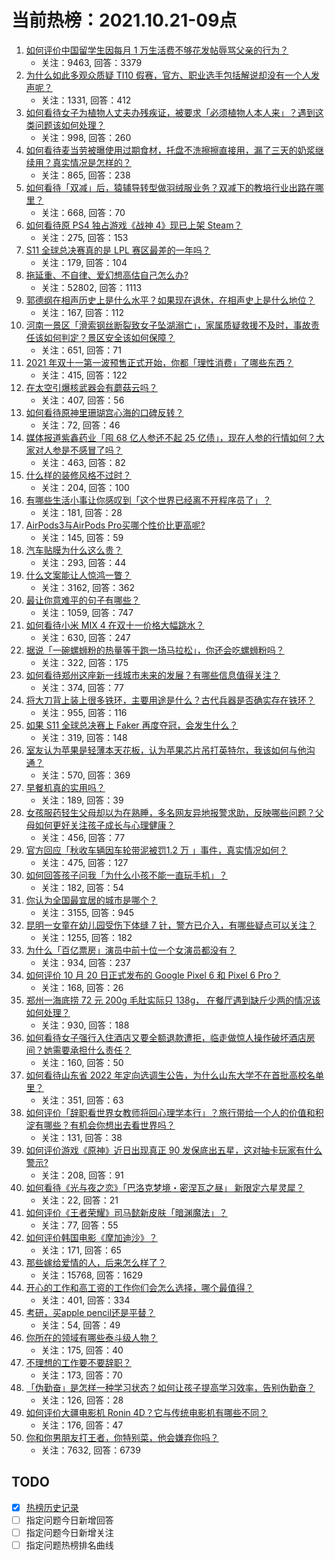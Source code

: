# 当前热榜：2021.10.21-09点
1. [如何评价中国留学生因每月 1 万生活费不够花发帖辱骂父亲的行为？](https://www.zhihu.com/question/493072693)
    * 关注：9463, 回答：3379
2. [为什么如此多观众质疑 TI10 假赛，官方、职业选手包括解说却没有一个人发声呢？](https://www.zhihu.com/question/493249344)
    * 关注：1331, 回答：412
3. [如何看待女子为植物人丈夫办残疾证，被要求「必须植物人本人来」？遇到这类问题该如何处理？](https://www.zhihu.com/question/493431439)
    * 关注：998, 回答：260
4. [如何看待麦当劳被曝使用过期食材，托盘不洗擦擦直接用，漏了三天的奶浆继续用？真实情况是怎样的？](https://www.zhihu.com/question/493528987)
    * 关注：865, 回答：238
5. [如何看待「双减」后，猿辅导转型做羽绒服业务？双减下的教培行业出路在哪里？](https://www.zhihu.com/question/493311623)
    * 关注：668, 回答：70
6. [如何看待原 PS4 独占游戏《战神 4》现已上架 Steam？](https://www.zhihu.com/question/493589279)
    * 关注：275, 回答：153
7. [S11 全球总决赛真的是 LPL 赛区最差的一年吗？](https://www.zhihu.com/question/492955893)
    * 关注：179, 回答：104
8. [拖延重、不自律、爱幻想高估自己怎么办?](https://www.zhihu.com/question/352900158)
    * 关注：52802, 回答：1113
9. [郭德纲在相声历史上是什么水平？如果现在退休，在相声史上是什么地位？](https://www.zhihu.com/question/454756076)
    * 关注：167, 回答：112
10. [河南一景区「滑索钢丝断裂致女子坠湖溺亡」，家属质疑救援不及时，事故责任该如何判定？景区安全该如何保障？](https://www.zhihu.com/question/493254337)
    * 关注：651, 回答：71
11. [2021 年双十一第一波预售正式开始，你都「理性消费」了哪些东西？](https://www.zhihu.com/question/493557288)
    * 关注：415, 回答：122
12. [在太空引爆核武器会有蘑菇云吗？](https://www.zhihu.com/question/486896102)
    * 关注：407, 回答：56
13. [如何看待原神里珊瑚宫心海的口碑反转？](https://www.zhihu.com/question/493317029)
    * 关注：72, 回答：46
14. [媒体报道紫鑫药业「囤 68 亿人参还不起 25 亿债」，现在人参的行情如何？大家对人参是不感冒了吗？](https://www.zhihu.com/question/493420208)
    * 关注：463, 回答：82
15. [什么样的装修风格不过时？](https://www.zhihu.com/question/479274145)
    * 关注：204, 回答：100
16. [有哪些生活小事让你感叹到「这个世界已经离不开程序员了」？](https://www.zhihu.com/question/493564150)
    * 关注：181, 回答：28
17. [AirPods3与AirPods Pro买哪个性价比更高呢?](https://www.zhihu.com/question/493209588)
    * 关注：145, 回答：59
18. [汽车贴膜为什么这么贵？](https://www.zhihu.com/question/28473204)
    * 关注：293, 回答：44
19. [什么文案能让人惊鸿一瞥？](https://www.zhihu.com/question/451181423)
    * 关注：3162, 回答：362
20. [最让你意难平的句子有哪些？](https://www.zhihu.com/question/485282316)
    * 关注：1059, 回答：747
21. [如何看待小米 MIX 4 在双十一价格大幅跳水？](https://www.zhihu.com/question/493416533)
    * 关注：630, 回答：247
22. [据说「一碗螺蛳粉的热量等于跑一场马拉松」，你还会吃螺蛳粉吗？](https://www.zhihu.com/question/492405982)
    * 关注：322, 回答：175
23. [如何看待郑州这座新一线城市未来的发展？有哪些信息值得关注？](https://www.zhihu.com/question/493445261)
    * 关注：374, 回答：77
24. [将大刀背上装上很多铁环，主要用途是什么？古代兵器是否确实存在铁环？](https://www.zhihu.com/question/25252859)
    * 关注：955, 回答：116
25. [如果 S11 全球总决赛上 Faker 再度夺冠，会发生什么？](https://www.zhihu.com/question/493245034)
    * 关注：319, 回答：148
26. [室友认为苹果是轻薄本天花板，认为苹果芯片吊打英特尔，我该如何与他沟通？](https://www.zhihu.com/question/486903361)
    * 关注：570, 回答：369
27. [早餐机真的实用吗？](https://www.zhihu.com/question/385737709)
    * 关注：189, 回答：39
28. [女孩服药轻生父母却以为在熟睡，多名网友异地报警求助，反映哪些问题？父母如何更好关注孩子成长与心理健康？](https://www.zhihu.com/question/493263849)
    * 关注：456, 回答：77
29. [官方回应「秋收车辆因车轮带泥被罚1.2 万 」事件，真实情况如何？](https://www.zhihu.com/question/493101460)
    * 关注：475, 回答：127
30. [如何回答孩子问我「为什么小孩不能一直玩手机」？](https://www.zhihu.com/question/487505837)
    * 关注：182, 回答：54
31. [你认为全国最宜居的城市是哪个？](https://www.zhihu.com/question/488808761)
    * 关注：3155, 回答：945
32. [昆明一女童在幼儿园受伤下体缝 7 针，警方已介入，有哪些疑点可以关注？](https://www.zhihu.com/question/493427454)
    * 关注：1255, 回答：182
33. [为什么「百亿票房」演员中前十位一个女演员都没有？](https://www.zhihu.com/question/493017090)
    * 关注：934, 回答：237
34. [如何评价 10 月 20 日正式发布的 Google Pixel 6 和 Pixel 6 Pro？](https://www.zhihu.com/question/477813513)
    * 关注：168, 回答：26
35. [郑州一海底捞 72 元 200g 毛肚实际只 138g， 在餐厅遇到缺斤少两的情况该如何处理？](https://www.zhihu.com/question/493293360)
    * 关注：930, 回答：188
36. [如何看待女子强行入住酒店又要全额退款遭拒，临走做惊人操作破坏酒店房间？她需要承担什么责任？](https://www.zhihu.com/question/493273716)
    * 关注：160, 回答：50
37. [如何看待山东省 2022 年定向选调生公告，为什么山东大学不在首批高校名单里？](https://www.zhihu.com/question/492828841)
    * 关注：351, 回答：63
38. [如何评价「辞职看世界女教师将回心理学本行」？旅行带给一个人的价值和积淀有哪些？有机会你想出去看世界吗？](https://www.zhihu.com/question/493198242)
    * 关注：131, 回答：38
39. [如何评价游戏《原神》近日出现真正 90 发保底出五星，这对抽卡玩家有什么警示?](https://www.zhihu.com/question/492633758)
    * 关注：208, 回答：91
40. [如何看待《光与夜之恋》「巴洛克梦境・密涅瓦之昼」 新限定六星灵犀？](https://www.zhihu.com/question/493463504)
    * 关注：22, 回答：21
41. [如何评价《王者荣耀》司马懿新皮肤「暗渊魔法」？](https://www.zhihu.com/question/492939941)
    * 关注：77, 回答：55
42. [如何评价韩国电影《摩加迪沙》？](https://www.zhihu.com/question/481786317)
    * 关注：171, 回答：65
43. [那些嫁给爱情的人，后来怎么样了？](https://www.zhihu.com/question/64402330)
    * 关注：15768, 回答：1629
44. [开心的工作和高工资的工作你们会怎么选择，哪个最值得？](https://www.zhihu.com/question/486423724)
    * 关注：401, 回答：334
45. [考研，买apple pencil还是平替？](https://www.zhihu.com/question/452886373)
    * 关注：54, 回答：49
46. [你所在的领域有哪些泰斗级人物？](https://www.zhihu.com/question/491936343)
    * 关注：175, 回答：40
47. [不理想的工作要不要辞职？](https://www.zhihu.com/question/480761300)
    * 关注：173, 回答：70
48. [「伪勤奋」是怎样一种学习状态？如何让孩子提高学习效率，告别伪勤奋？](https://www.zhihu.com/question/493146163)
    * 关注：126, 回答：28
49. [如何评价大疆电影机 Ronin 4D？它与传统电影机有哪些不同？](https://www.zhihu.com/question/493575151)
    * 关注：176, 回答：47
50. [你和你男朋友打王者，你特别菜，他会嫌弃你吗？](https://www.zhihu.com/question/389403235)
    * 关注：7632, 回答：6739
## TODO
* [x] [热榜历史记录](hot_history/AllHot.md)
* [ ] 指定问题今日新增回答
* [ ] 指定问题今日新增关注
* [ ] 指定问题热榜排名曲线
